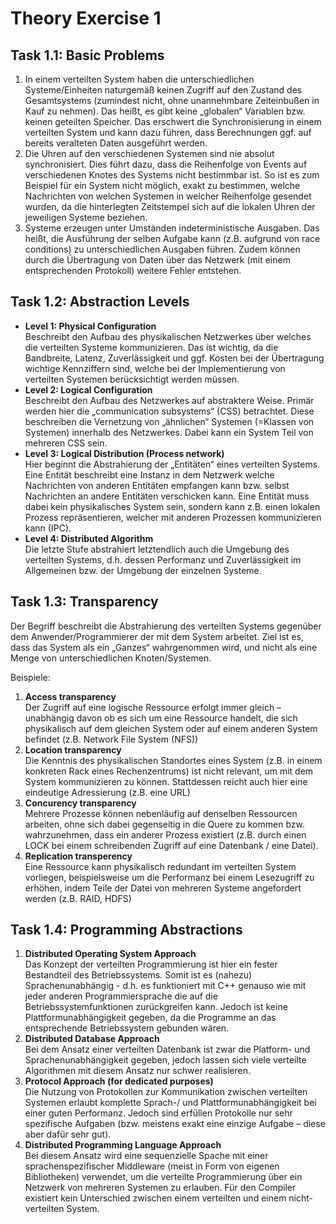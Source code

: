 # Theory Exercise 1
    
## Task 1.1: Basic Problems
1.  In einem verteilten System haben die unterschiedlichen Systeme/Einheiten naturgemäß keinen Zugriff auf den Zustand des Gesamtsystems (zumindest nicht, ohne unannehmbare Zeiteinbußen in Kauf zu nehmen). Das heißt, es gibt keine „globalen“ Variablen bzw. keinen geteilten Speicher. Das erschwert die Synchronisierung in einem verteilten System und kann dazu führen, dass Berechnungen ggf. auf bereits veralteten Daten ausgeführt werden.
2.  Die Uhren auf den verschiedenen Systemen sind nie absolut synchronisiert. Dies führt dazu, dass die Reihenfolge von Events auf verschiedenen Knotes des Systems nicht bestimmbar ist. So ist es zum Beispiel für ein System nicht möglich, exakt zu bestimmen, welche Nachrichten von welchen Systemen in welcher Reihenfolge gesendet wurden, da die hinterlegten Zeitstempel sich auf die lokalen Uhren der jeweiligen Systeme beziehen.
3.  Systeme erzeugen unter Umständen indeterministische Ausgaben. Das heißt, die Ausführung der selben Aufgabe kann (z.B. aufgrund von race conditions) zu unterschiedlichen Ausgaben führen. Zudem können durch die Übertragung von Daten über das Netzwerk (mit einem entsprechenden Protokoll) weitere Fehler entstehen.

## Task 1.2: Abstraction Levels
 - **Level 1: Physical Configuration**  
Beschreibt den Aufbau des physikalischen Netzwerkes über welches die verteilten Systeme kommunizieren. Das ist wichtig, da die Bandbreite, Latenz, Zuverlässigkeit und ggf. Kosten bei der Übertragung wichtige Kennziffern sind, welche bei der Implementierung von verteilten Systemen berücksichtigt werden müssen.
 - **Level 2: Logical Configuration**  
Beschreibt den Aufbau des Netzwerkes auf abstraktere Weise. Primär werden hier die „communication subsystems“ (CSS) betrachtet. Diese beschreiben die Vernetzung von „ähnlichen“ Systemen (=Klassen von Systemen) innerhalb des Netzwerkes. Dabei kann ein System Teil von mehreren CSS sein.
 - **Level 3: Logical Distribution (Process network)**  
Hier beginnt die Abstrahierung der „Entitäten“ eines verteilten Systems. Eine Entität beschreibt eine Instanz in dem Netzwerk welche Nachrichten von anderen Entitäten empfangen kann bzw. selbst Nachrichten an andere Entitäten verschicken kann. Eine Entität muss dabei kein physikalisches System sein, sondern kann z.B. einen lokalen Prozess repräsentieren, welcher mit anderen Prozessen kommunizieren kann (IPC).
 - **Level 4: Distributed Algorithm**  
Die letzte Stufe abstrahiert letztendlich auch die Umgebung des verteilten Systems, d.h. dessen Performanz und Zuverlässigkeit im Allgemeinen bzw. der Umgebung der einzelnen Systeme.

## Task 1.3: Transparency
Der Begriff beschreibt die Abstrahierung des verteilten Systems gegenüber dem Anwender/Programmierer der mit dem System arbeitet. Ziel ist es, dass das System als ein „Ganzes“ wahrgenommen wird, und nicht als eine Menge von unterschiedlichen Knoten/Systemen.

Beispiele:

1. **Access transparency**  
Der Zugriff auf eine logische Ressource erfolgt immer gleich – unabhängig davon ob es sich um eine Ressource handelt, die sich physikalisch auf dem gleichen System oder auf einem anderen System befindet (z.B. Network File System (NFS))
2. **Location transparency**  
Die Kenntnis des physikalischen Standortes eines System (z.B. in einem konkreten Rack eines Rechenzentrums) ist nicht relevant, um mit dem System kommunizieren zu können. Stattdessen reicht auch hier eine eindeutige Adressierung (z.B. eine URL)
3. **Concurency transparency**  
Mehrere Prozesse können nebenläufig auf denselben Ressourcen arbeiten, ohne sich dabei gegenseitig in die Quere zu kommen bzw. wahrzunehmen, dass ein anderer Prozess existiert (z.B. durch einen LOCK bei einem schreibenden Zugriff auf eine Datenbank / eine Datei).
4. **Replication transperency**  
Eine Ressource kann physikalisch redundant im verteilten System vorliegen, beispielsweise um die Performanz bei einem Lesezugriff zu erhöhen, indem Teile der Datei von mehreren Systeme angefordert werden (z.B. RAID, HDFS)

## Task 1.4: Programming Abstractions
1.  **Distributed Operating System Approach**  
Das Konzept der verteilten Programmierung ist hier ein fester Bestandteil des Betriebssystems. Somit ist es (nahezu) Sprachenunabhängig - d.h. es funktioniert mit C++ genauso wie mit jeder anderen Programmiersprache die auf die Betriebssystemfunktionen zurückgreifen kann. Jedoch ist keine Plattformunabhängigkeit gegeben, da die Programme an das entsprechende Betriebssystem gebunden wären.
2.  **Distributed Database Approach**  
Bei dem Ansatz einer verteilten Datenbank ist zwar die Platform- und Sprachenunabhängigkeit gegeben, jedoch lassen sich viele verteilte Algorithmen mit diesem Ansatz nur schwer realisieren.
3.  **Protocol Approach (for dedicated purposes)**  
Die Nutzung von Protokollen zur Kommunikation zwischen verteilten Systemen erlaubt komplette Sprach-/ und Plattformunabhängigkeit bei einer guten Performanz. Jedoch sind erfüllen Protokolle nur sehr spezifische Aufgaben (bzw. meistens exakt eine einzige Aufgabe – diese aber dafür sehr gut).
4.  **Distributed Programming Language Approach**  
Bei diesem Ansatz wird eine sequenzielle Spache mit einer sprachenspezifischer Middleware (meist in Form von eigenen Bibliotheken) verwendet, um die verteilte Programmierung über ein Netzwerk von mehreren Systemen zu erlauben. Für den Compiler existiert kein Unterschied zwischen einem verteilten und einem nicht-verteilten System.

